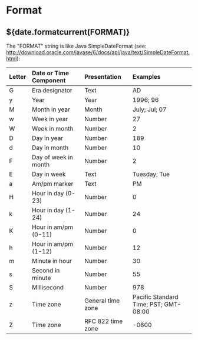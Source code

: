 


# Format #
## ${date.formatcurrent(FORMAT)} ##

The "FORMAT" string is like Java SimpleDateFormat (see: http://download.oracle.com/javase/6/docs/api/java/text/SimpleDateFormat.html):

| Letter | Date or Time Component | Presentation | Examples |
|:-------|:-----------------------|:-------------|:---------|
| G | Era designator | Text 	| AD  |
| y | Year 	| Year 	| 1996; 96  |
| M | Month in year | Month 	| July; Jul; 07  |
| w | Week in year 	| Number | 27  |
| W | Week in month | Number | 2  |
| D | Day in year 	| Number | 189  |
| d | Day in month 	| Number | 10  |
| F | Day of week in month 	| Number | 2  |
| E | Day in week 	| Text 	| Tuesday; Tue  |
| a | Am/pm marker 	| Text 	| PM  |
| H | Hour in day (0-23) | Number | 0  |
| k | Hour in day (1-24) | Number | 24  |
| K | Hour in am/pm (0-11) 	| Number | 0  |
| h | Hour in am/pm (1-12) 	| Number | 12  |
| m | Minute in hour | Number | 30  |
| s | Second in minute 	| Number | 55  |
| S | Millisecond 	| Number | 978  |
| z | Time zone | General time zone 	| Pacific Standard Time; PST; GMT-08:00  |
| Z | Time zone | RFC 822 time zone 	| -0800 |